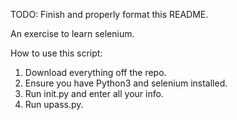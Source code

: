 TODO: Finish and properly format this README.

An exercise to learn selenium.

How to use this script:
1) Download everything off the repo.
2) Ensure you have Python3 and selenium installed.
3) Run init.py and enter all your info.
4) Run upass.py.
